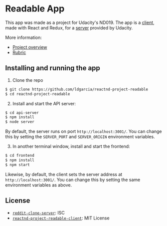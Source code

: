 # Readable App
This app was made as a project for Udacity's ND019. The app is a [client](/frontend), made with React and Redux, for a [server](/api-server) provided by Udacity.

More information:
* [Project overview](https://classroom.udacity.com/nanodegrees/nd019/parts/7b1b9b53-cd0c-49c9-ae6d-7d03d020d672/modules/66bc9ba3-7fda-4d49-b032-d885da838499/lessons/7367dda1-ee03-4032-8f2d-16e238ce7c04/concepts/701c627c-d73a-4b31-bd58-024ada7669e2)
* [Rubric](https://review.udacity.com/#!/rubrics/1017/view)

## Installing and running the app

1. Clone the repo
````bash
$ git clone https://github.com/ldgarcia/reactnd-project-readable
$ cd reactnd-project-readable
````

2. Install and start the API server:
````bash
$ cd api-server
$ npm install
$ node server
````
By default, the server runs on port `http://localhost:3001/`. You can change this by setting the `SERVER_PORT` and `SERVER_ORIGIN` environment variables.

3. In another terminal window, install and start the frontend:
````bash
$ cd frontend
$ npm install
$ npm start
````
Likewise, by default, the client sets the server address at `http://localhost:3001/`. You can change this by setting the same environment variables as above.

## License
* [`reddit-clone-server`](/api-server): ISC
* [`reactnd-project-readable-client`](/frontend): MIT License
